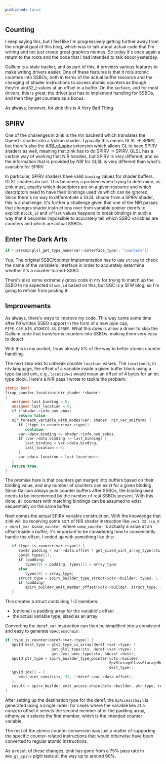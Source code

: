 ```yaml
---
published: false
---
```

## Counting
I keep saying this, but I feel like I'm progressively getting further away from the original goal of this blog, which was to talk about actual code that I'm writing and not just create great graphics memes. So today it's once again a return to the roots and the code that I had intended to talk about yesterday.

Gallium is a state tracker, and as part of this, it provides various features to make writing drivers easier. One of these features is that it rolls atomic counters into SSBOs, both in terms of the actual buffer resource and the changing of shader instructions to access atomic counters as though they're uint32_t values at an offset in a buffer. On the surface, and for most drivers, this is great: the driver just has to implement handling for SSBOs, and then they get counters as a bonus.

As always, however, for zink this is A Very Bad Thing.

## SPIRV
One of the challenges in zink is the ntv backend which translates the OpenGL shader into a Vulkan shader. Typically this means GLSL -> SPIRV, but there's also the [ARB_gl_spirv](https://www.khronos.org/registry/OpenGL/extensions/ARB/ARB_gl_spirv.txt) extension which allows GL to have SPIRV shaders as well, meaning that zink has to do SPIRV -> SPIRV. GLSL has a certain way of working that NIR handles, but SPIRV is very different, and so the information that is provided by NIR for GLSL is very different than what's available for SPIRV.

In particular, SPIRV shaders have valid `binding` values for shader buffers. GLSL shaders do not. This becomes a problem when trying to determine, as zink must, exactly which descriptors are on a given resource and which descriptors need to have their bindings used vs which can be ignored. Since there's no way to differentiate a GLSL shader from a SPIRV shader, this is a challenge. It's further a challenge given that one of the NIR passes that changes shader instructions over from variable pointer derefs to explicit `block_id` and `offset` values happens to break bindings in such a way that it becomes impossible to accurately tell which SSBO variables are counters and which are actual SSBOs.

## Enter The Dark Arts
```c
if (!strcmp(glsl_get_type_name(var->interface_type), "counters"))
```

Yup. The original SSBO/counter implementation has to use `strcmp` to check the name of the variable's interface in order to accurately determine whether it's a counter-turned-SSBO.

There's also some extremely gross code in ntv for trying to match up the SSBO to its expected `block_id` based on this, but SGC is a SFW blog, so I'm going to refrain from posting it.

## Improvements
As always, there's ways to improve my code. This way came some time after I'd written SSBO support in the form of a new pipe cap, `PIPE_CAP_NIR_ATOMICS_AS_DEREF`. What this does is allow a driver to skip the Gallium code that transforms counters into SSBOs, making them very easy to detect.

With this in my pocket, I was already 5% of the way to better atomic counter handling.

The next step was to unbreak counter `location` values. The `location` is, in ntv language, the offset of a variable inside a given buffer block using a type-based unit, e.g., `location=1` would mean an offset of 4 bytes for an int type block. Here's a NIR pass I wrote to tackle the problem:

```c
static bool
fixup_counter_locations(nir_shader *shader)
{
   unsigned last_binding = 0;
   unsigned last_location = 0;
   if (!shader->info.num_abos)
      return false;
   nir_foreach_variable_with_modes(var, shader, nir_var_uniform) {
      if (!type_is_counter(var->type))
         continue;
      var->data.binding += shader->info.num_ssbos;
      if (var->data.binding != last_binding) {
         last_binding = var->data.binding;
         last_location = 0;
      }
      var->data.location = last_location++;
   }
   return true;
}

```
The premise here is that counters get merged into buffers based on their binding value, and any number of counters can exist for a given binding. Since Gallium always puts counter buffers after SSBOs, the binding used needs to be incremented by the number of real SSBOs present. With this done, all counters with matching bindings can be assumed to exist sequentially on the same buffer.

Next comes the actual SPIRV variable construction. With the knowledge that zink will be receiving some sort of NIR shader instruction like `vec1 32 ssa_0 = deref_var &some_counter`, where `some_counter` is actually a value at an offset inside a buffer, it's important to be considering how to conveniently handle the offset. I ended up with something like this:
```c
   if (type_is_counter(var->type)) {
      SpvId padding = var->data.offset ? get_sized_uint_array_type(ctx, var->data.offset / 4) : 0;
      SpvId types[2];
      if (padding)
         types[0] = padding, types[1] = array_type;
      else
         types[0] = array_type;
      struct_type = spirv_builder_type_struct(&ctx->builder, types, 1 + !!padding);
      if (padding)
         spirv_builder_emit_member_offset(&ctx->builder, struct_type, 1, var->data.offset);
   }
```
This creates a struct containing 1-2 members:
* (optional) a padding array for the variable's offset
* the actual variable type, sized as an array<uint32>

Converting the `deref_var` instruction can then be simplified into a consistent and easy to generate `OpAccessChain`:
```c
if (type_is_counter(deref->var->type)) {
   SpvId dest_type = glsl_type_is_array(deref->var->type) ?
                     get_glsl_type(ctx, deref->var->type) :
                     get_dest_uvec_type(ctx, &deref->dest);
   SpvId ptr_type = spirv_builder_type_pointer(&ctx->builder,
                                               SpvStorageClassStorageBuffer,
                                               dest_type);
   SpvId idx[] = {
      emit_uint_const(ctx, 32, !!deref->var->data.offset),
   };
   result = spirv_builder_emit_access_chain(&ctx->builder, ptr_type, result, idx, ARRAY_SIZE(idx));
}
```
After setting up the destination type for the deref, the `OpAccessChain` is generated using a single index: for cases where the variable lies at a nonzero offset it selects the second member after the padding array, otherwise it selects the first member, which is the intended counter variable.

The rest of the atomic counter conversion was just a matter of supporting the specific counter-related instructions that would otherwise have been converted to regular atomic instructions.

As a result of these changes, zink has gone from a 75% pass rate in `ARB_gl_spirv` piglit tests all the way up to around 90%.